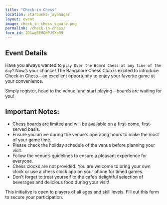 ```yaml
---
title: "Check-in Chess"
location: starbucks-jayanagar
layout: event
image: check_in_chess_square.png
permalink: /check-in-chess/
form_id: 2D1wqBEHQNPJSXpR9
---
```


## Event Details

Have you always wanted to `play Over the Board Chess at any time of the day?` Now’s your chance!
The Bangalore Chess Club is excited to introduce Check-in Chess—an excellent opportunity to enjoy your favorite game at your convenience.

Simply register, head to the venue, and start playing—boards are waiting for you!

## Important Notes:

- Chess boards are limited and will be available on a first-come, first-served basis.
- Ensure you arrive during the venue's operating hours to make the most of your game time.
- Please check the holiday schedule of the venue before planning your visit.
- Follow the venue’s guidelines to ensure a pleasant experience for everyone.
- Chess clocks are not provided. You are welcome to bring your own clock or use a chess clock app on your phone for timed games.
- Don't forget to treat yourself to the cafe’s delightful selection of beverages and delicious food during your visit!


This initiative is open to players of all ages and skill levels. Fill out this form to secure your participation.